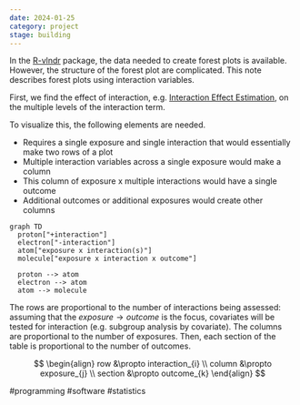 ```yaml
---
date: 2024-01-25
category: project
stage: building
---
```


In the [R-vlndr](../docs/Computational/R-vlndr.md) package, the data needed to create forest plots is available. However, the structure of the forest plot are complicated. This note describes forest plots using interaction variables.

First, we find the effect of interaction, e.g. [Interaction Effect Estimation](../permanent/Interaction%20Effect%20Estimation.md), on the multiple levels of the interaction term. 

To visualize this, the following elements are needed.
- Requires a single exposure and single interaction that would essentially make two rows of a plot
- Multiple interaction variables across a single exposure would make a column
- This column of exposure x multiple interactions would have a single outcome
- Additional outcomes or additional exposures would create other columns 

```mermaid
graph TD
  proton["+interaction"]
  electron["-interaction"]
  atom["exposure x interaction(s)"]
  molecule["exposure x interaction x outcome"]
  
  proton --> atom
  electron --> atom
  atom --> molecule
```

The rows are proportional to the number of interactions being assessed: assuming that the $exposure \rightarrow outcome$ is the focus, covariates will be tested for interaction (e.g. subgroup analysis by covariate).
The columns are proportional to the number of exposures.
Then, each section of the table is proportional to the number of outcomes.

$$
\begin{align}
row &\propto interaction_{i} \\
column &\propto exposure_{j} \\
section &\propto outcome_{k}
\end{align}
$$

#programming 
#software 
#statistics 